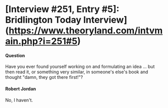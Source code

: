 # [Interview #251, Entry #5]: Bridlington Today Interview](https://www.theoryland.com/intvmain.php?i=251#5)

#### Question

Have you ever found yourself working on and formulating an idea ... but then read it, or something very similar, in someone's else's book and thought "damn, they got there first!"?

#### Robert Jordan

No, I haven't.

